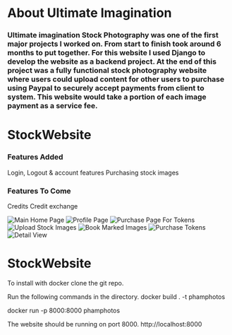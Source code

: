 <h1>About Ultimate Imagination</1>
<h3>Ultimate imagination Stock Photography was one of the first major projects I worked on. From start to finish took around 6 months to put together. For this website I used Django to develop the website as a backend project. At the end of this project was a fully functional stock photography website where users could upload content for other users to purchase using Paypal to securely accept payments from client to system. This website would take a portion of each image payment as a service fee.<h3>

# StockWebsite
<h3>Features Added</h3>
Login, Logout & account features 
Purchasing stock images




<h3>Features To Come</h3>
Credits
Credit exchange


![Main Home Page](https://i.ibb.co/P1VSp5X/main.png)
![Profile Page](https://i.ibb.co/WgGyXWH/profile.png)
![Purchase Page For Tokens](https://i.ibb.co/0D1sqQ4/purchase.png)
![Upload Stock Images](https://i.ibb.co/x6TYG96/upload.png)
![Book Marked Images](https://i.ibb.co/YW4W9nq/bookmarked.png)
![Purchase Tokens](https://i.ibb.co/QcV2nWm/credits.png)
![Detail View](https://i.ibb.co/DrX7nvm/detail-view.png)



# StockWebsite
To install with docker
clone the git repo.

Run the following commands in the directory.
docker build . -t phamphotos

docker run -p 8000:8000 phamphotos

The website should be running on port 8000.
http://localhost:8000

